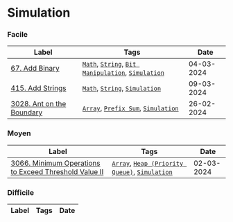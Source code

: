 # Simulation

### Facile

| Label                                                                       | Tags                                                                                                                       | Date       |
| --------------------------------------------------------------------------- | -------------------------------------------------------------------------------------------------------------------------- | ---------- |
| [67. Add Binary](../Probleme/0067.%20Add%20Binary/)                         | [`Math`](./math.md), [`String`](./string.md), [`Bit Manipulation`](./bit_manipulation.md), [`Simulation`](./simulation.md) | 04-03-2024 |
| [415. Add Strings](../Probleme/0415.%20Add%20Strings/)                      | [`Math`](./math.md), [`String`](./string.md), [`Simulation`](./simulation.md)                                              | 09-03-2024 |
| [3028. Ant on the Boundary](../Probleme/3028.%20Ant%20on%20the%20Boundary/) | [`Array`](./array.md), [`Prefix Sum`](./prefix_sum.md), [`Simulation`](./simulation.md)                                    | 26-02-2024 |

### Moyen

| Label                                                                                                                                     | Tags                                                                                                   | Date       |
| ----------------------------------------------------------------------------------------------------------------------------------------- | ------------------------------------------------------------------------------------------------------ | ---------- |
| [3066. Minimum Operations to Exceed Threshold Value II](../Probleme/3066.%20Minimum%20Operations%20to%20Exceed%20Threshold%20Value%20II/) | [`Array`](./array.md), [`Heap (Priority Queue)`](./priority_queue.md), [`Simulation`](./simulation.md) | 02-03-2024 |

### Difficile

| Label | Tags | Date |
| ----- | ---- | ---- |
